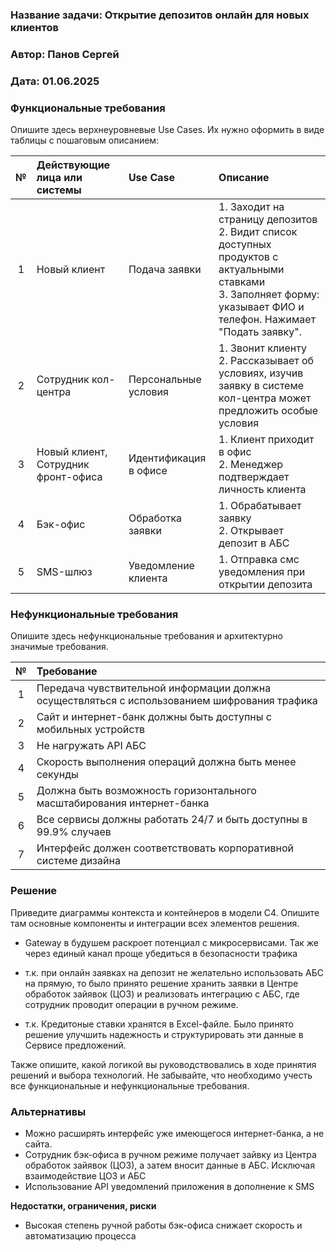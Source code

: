 ### <a name="_b7urdng99y53"></a>**Название задачи: Открытие депозитов онлайн для новых клиентов** 
### <a name="_hjk0fkfyohdk"></a>**Автор: Панов Сергей**
### <a name="_uanumrh8zrui"></a>**Дата: 01.06.2025**
### <a name="_3bfxc9a45514"></a>**Функциональные требования**
Опишите здесь верхнеуровневые Use Cases. Их нужно оформить в виде таблицы с пошаговым описанием:

|**№**|**Действующие лица или системы**|**Use Case**|**Описание**|
| :-: | :- | :- | :- |
|1|Новый клиент| Подача заявки| 1. Заходит на страницу депозитов <br> 2. Видит список доступных продуктов с актуальными ставками <br>3. Заполняет форму: указывает ФИО и телефон. Нажимает "Подать заявку".|
|2|Сотрудник кол-центра| Персональные условия| 1. Звонит клиенту <br> 2. Рассказывает об условиях, изучив заявку в системе кол-центра может предложить особые условия|
|3|Новый клиент, Сотрудник фронт-офиса| Идентификация в офисе| 1. Клиент приходит в офис <br> 2. Менеджер подтверждает личность клиента|
|4|Бэк-офис| Обработка заявки | 1. Обрабатывает заявку <br> 2. Открывает депозит в АБС |
|5|SMS-шлюз| Уведомление клиента| 1. Отправка смс уведомления при открытии депозита |
### <a name="_u8xz25hbrgql"></a>**Нефункциональные требования**
Опишите здесь нефункциональные требования и архитектурно значимые требования.

|**№**|**Требование**|
| :-: | :- |
|1| Передача чувствительной информации должна осуществляться с использованием шифрования трафика |
|2| Сайт и интернет-банк должны быть доступны с мобильных устройств|
|3| Не нагружать API АБС|
|4| Скорость выполнения операций должна быть менее секунды|
|5| Должна быть возможность горизонтального масштабирования интернет-банка|
|6| Все сервисы должны работать 24/7 и быть доступны в 99.9% случаев|
|7| Интерфейс должен соответствовать корпоративной системе дизайна|

### <a name="_qmphm5d6rvi3"></a>**Решение**
Приведите диаграммы контекста и контейнеров в модели C4. Опишите там основные компоненты и интеграции всех элементов решения. 

- Gateway в будушем раскроет потенциал с микросервисами. Так же через единый канал проще убедиться в безопасности трафика

- т.к. при онлайн заявках на депозит не желательно использовать АБС на прямую, то было принято решение хранить заявки в Центре обработок зайявок (ЦОЗ) и реализовать интеграцию с АБС, где сотрудник проводит операции в ручном режиме. 

- т.к. Кредитоные ставки хранятся в Excel-файле. Было принято решение улучшить надежность и структурировать эти данные в Сервисе предложений.

Также опишите, какой логикой вы руководствовались в ходе принятия решений и выбора технологий. Не забывайте, что необходимо учесть все функциональные и нефункциональные требования.
### <a name="_bjrr7veeh80c"></a>**Альтернативы**
- Можно расширять интерфейс уже имеющегося интернет-банка, а не сайта. 
- Сотрудник бэк-офиса в ручном режиме получает зайвку из Центра обработок зайявок (ЦОЗ), а затем вносит данные в АБС. Исключая взаимодействие ЦОЗ и АБС
- Использование API уведомлений приложения в дополнение к SMS

**Недостатки, ограничения, риски**
- Высокая степень ручной работы бэк-офиса снижает скорость и автоматизацию процесса